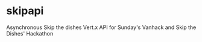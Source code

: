 # skipapi

Asynchronous Skip the dishes Vert.x API for Sunday's Vanhack and Skip the Dishes' Hackathon  
